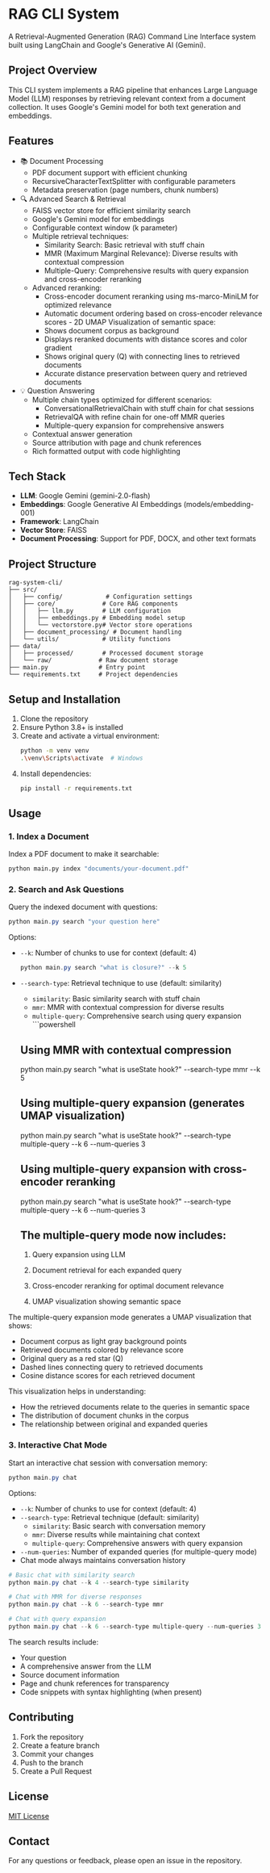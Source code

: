 # RAG CLI System

A Retrieval-Augmented Generation (RAG) Command Line Interface system built using LangChain and Google's Generative AI (Gemini).

## Project Overview

This CLI system implements a RAG pipeline that enhances Large Language Model (LLM) responses by retrieving relevant context from a document collection. It uses Google's Gemini model for both text generation and embeddings.

## Features

- 📚 Document Processing
  - PDF document support with efficient chunking
  - RecursiveCharacterTextSplitter with configurable parameters
  - Metadata preservation (page numbers, chunk numbers)
- 🔍 Advanced Search & Retrieval
  - FAISS vector store for efficient similarity search
  - Google's Gemini model for embeddings
  - Configurable context window (k parameter)
  - Multiple retrieval techniques:
    - Similarity Search: Basic retrieval with stuff chain
    - MMR (Maximum Marginal Relevance): Diverse results with contextual compression
    - Multiple-Query: Comprehensive results with query expansion and cross-encoder reranking
  - Advanced reranking:
    - Cross-encoder document reranking using ms-marco-MiniLM for optimized relevance
    - Automatic document ordering based on cross-encoder relevance scores - 2D UMAP Visualization of semantic space:
    - Shows document corpus as background
    - Displays reranked documents with distance scores and color gradient
    - Shows original query (Q) with connecting lines to retrieved documents
    - Accurate distance preservation between query and retrieved documents
- 💡 Question Answering
  - Multiple chain types optimized for different scenarios:
    - ConversationalRetrievalChain with stuff chain for chat sessions
    - RetrievalQA with refine chain for one-off MMR queries
    - Multiple-query expansion for comprehensive answers
  - Contextual answer generation
  - Source attribution with page and chunk references
  - Rich formatted output with code highlighting

## Tech Stack

- **LLM**: Google Gemini (gemini-2.0-flash)
- **Embeddings**: Google Generative AI Embeddings (models/embedding-001)
- **Framework**: LangChain
- **Vector Store**: FAISS
- **Document Processing**: Support for PDF, DOCX, and other text formats

## Project Structure

```
rag-system-cli/
├── src/
│   ├── config/            # Configuration settings
│   ├── core/             # Core RAG components
│   │   ├── llm.py        # LLM configuration
│   │   ├── embeddings.py # Embedding model setup
│   │   └── vectorstore.py# Vector store operations
│   ├── document_processing/ # Document handling
│   └── utils/            # Utility functions
├── data/
│   ├── processed/        # Processed document storage
│   └── raw/             # Raw document storage
├── main.py              # Entry point
└── requirements.txt     # Project dependencies
```

## Setup and Installation

1. Clone the repository
2. Ensure Python 3.8+ is installed
3. Create and activate a virtual environment:
   ```bash
   python -m venv venv
   .\venv\Scripts\activate  # Windows
   ```
4. Install dependencies:
   ```bash
   pip install -r requirements.txt
   ```

## Usage

### 1. Index a Document

Index a PDF document to make it searchable:

```bash
python main.py index "documents/your-document.pdf"
```

### 2. Search and Ask Questions

Query the indexed document with questions:

```powershell
python main.py search "your question here"
```

Options:

- `--k`: Number of chunks to use for context (default: 4)

  ```powershell
  python main.py search "what is closure?" --k 5
  ```

- `--search-type`: Retrieval technique to use (default: similarity)

  - `similarity`: Basic similarity search with stuff chain
  - `mmr`: MMR with contextual compression for diverse results
  - `multiple-query`: Comprehensive search using query expansion ```powershell

  ## Using MMR with contextual compression

  python main.py search "what is useState hook?" --search-type mmr --k 5

  ## Using multiple-query expansion (generates UMAP visualization)

  python main.py search "what is useState hook?" --search-type multiple-query --k 6 --num-queries 3

  ## Using multiple-query expansion with cross-encoder reranking

  python main.py search "what is useState hook?" --search-type multiple-query --k 6 --num-queries 3

  ## The multiple-query mode now includes:

  1. Query expansion using LLM

  2. Document retrieval for each expanded query

  3. Cross-encoder reranking for optimal document relevance

  4. UMAP visualization showing semantic space

The multiple-query expansion mode generates a UMAP visualization that shows:

- Document corpus as light gray background points
- Retrieved documents colored by relevance score
- Original query as a red star (Q)
- Dashed lines connecting query to retrieved documents
- Cosine distance scores for each retrieved document

This visualization helps in understanding:

- How the retrieved documents relate to the queries in semantic space
- The distribution of document chunks in the corpus
- The relationship between original and expanded queries

### 3. Interactive Chat Mode

Start an interactive chat session with conversation memory:

```powershell
python main.py chat
```

Options:

- `--k`: Number of chunks to use for context (default: 4)
- `--search-type`: Retrieval technique (default: similarity)
  - `similarity`: Basic search with conversation memory
  - `mmr`: Diverse results while maintaining chat context
  - `multiple-query`: Comprehensive answers with query expansion
- `--num-queries`: Number of expanded queries (for multiple-query mode)
- Chat mode always maintains conversation history

```powershell
# Basic chat with similarity search
python main.py chat --k 4 --search-type similarity

# Chat with MMR for diverse responses
python main.py chat --k 6 --search-type mmr

# Chat with query expansion
python main.py chat --k 6 --search-type multiple-query --num-queries 3
```

The search results include:

- Your question
- A comprehensive answer from the LLM
- Source document information
- Page and chunk references for transparency
- Code snippets with syntax highlighting (when present)

## Contributing

1. Fork the repository
2. Create a feature branch
3. Commit your changes
4. Push to the branch
5. Create a Pull Request

## License

[MIT License](LICENSE)

## Contact

For any questions or feedback, please open an issue in the repository.
